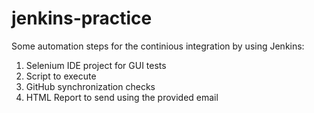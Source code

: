 # jenkins-practice
Some automation steps for the continious integration by using Jenkins:
1. Selenium IDE project for GUI tests
2. Script to execute
3. GitHub synchronization checks
4. HTML Report to send using the provided email
